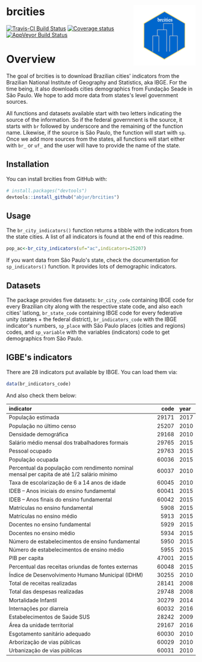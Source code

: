 
brcities <img style="width:4.39cm;"  src="man/figures/city.png" align="right"/>
===============================================================================

[![Travis-CI Build Status](https://travis-ci.org/abjur/brcities.svg?branch=master)](https://travis-ci.org/abjur/brcities) [![Coverage status](https://codecov.io/gh/abjur/brcities/branch/master/graph/badge.svg)](https://codecov.io/github/abjur/brcities?branch=master) [![AppVeyor Build Status](https://ci.appveyor.com/api/projects/status/github/jjesusfilho/brcities?branch=master&svg=true)](https://ci.appveyor.com/project/jjesusfilho/brcities)

<!-- README.md is generated from README.Rmd. Please edit that file -->
Overview
========

The goal of brcities is to download Brazilian cities' indicators from the Brazilian National Institute of Geography and Statistics, aka IBGE. For the time being, it also downloads cities demographics from Fundação Seade in São Paulo. We hope to add more data from states's level government sources.

All functions and datasets available start with two letters indicating the source of the information. So if the federal government is the source, it starts with `br` followed by underscore and the remaining of the function name. Likewise, if the source is São Paulo, the function will start with `sp`. Once we add more sources from the states, all functions will start either with `br_` or `uf_` and the user will have to provide the name of the state.

Installation
------------

You can install brcities from GitHub with:

``` r
# install.packages("devtools")
devtools::install_github("abjur/brcities")
```

Usage
-----

The `br_city_indicators()` function returns a tibble with the indicators from the state cities. A list of all indicators is found at the end of this readme.

``` r
pop_ac<-br_city_indicators(uf="ac",indicators=25207)
```

If you want data from São Paulo's state, check the documentation for `sp_indicators()` function. It provides lots of demographic indicators.

Datasets
--------

The package provides five datasets: `br_city_code` containing IBGE code for every Brazilian city along with the respective state code, and also each cities' latlong, `br_state_code` containing IBGE code for every federative unity (states + the federal district), `br_indicators_code` with the IBGE indicator's numbers, `sp_place` with São Paulo places (cities and regions) codes, and `sp_variable` with the variables (indicators) code to get demographics from São Paulo.

IGBE's indicators
-----------------

There are 28 indicators put available by IBGE. You can load them via:

``` r
data(br_indicators_code)
```

And also check them below:

<table class="table table-striped table-hover" style="margin-left: auto; margin-right: auto;">
<thead>
<tr>
<th style="text-align:left;">
indicator
</th>
<th style="text-align:right;">
code
</th>
<th style="text-align:left;">
year
</th>
</tr>
</thead>
<tbody>
<tr>
<td style="text-align:left;">
População estimada
</td>
<td style="text-align:right;">
29171
</td>
<td style="text-align:left;">
2017
</td>
</tr>
<tr>
<td style="text-align:left;">
População no último censo
</td>
<td style="text-align:right;">
25207
</td>
<td style="text-align:left;">
2010
</td>
</tr>
<tr>
<td style="text-align:left;">
Densidade demográfica
</td>
<td style="text-align:right;">
29168
</td>
<td style="text-align:left;">
2010
</td>
</tr>
<tr>
<td style="text-align:left;">
Salário médio mensal dos trabalhadores formais
</td>
<td style="text-align:right;">
29765
</td>
<td style="text-align:left;">
2015
</td>
</tr>
<tr>
<td style="text-align:left;">
Pessoal ocupado
</td>
<td style="text-align:right;">
29763
</td>
<td style="text-align:left;">
2015
</td>
</tr>
<tr>
<td style="text-align:left;">
População ocupada
</td>
<td style="text-align:right;">
60036
</td>
<td style="text-align:left;">
2015
</td>
</tr>
<tr>
<td style="text-align:left;">
Percentual da população com rendimento nominal mensal per capita de até 1/2 salário mínimo
</td>
<td style="text-align:right;">
60037
</td>
<td style="text-align:left;">
2010
</td>
</tr>
<tr>
<td style="text-align:left;">
Taxa de escolarização de 6 a 14 anos de idade
</td>
<td style="text-align:right;">
60045
</td>
<td style="text-align:left;">
2010
</td>
</tr>
<tr>
<td style="text-align:left;">
IDEB – Anos iniciais do ensino fundamental
</td>
<td style="text-align:right;">
60041
</td>
<td style="text-align:left;">
2015
</td>
</tr>
<tr>
<td style="text-align:left;">
IDEB – Anos finais do ensino fundamental
</td>
<td style="text-align:right;">
60042
</td>
<td style="text-align:left;">
2015
</td>
</tr>
<tr>
<td style="text-align:left;">
Matrículas no ensino fundamental
</td>
<td style="text-align:right;">
5908
</td>
<td style="text-align:left;">
2015
</td>
</tr>
<tr>
<td style="text-align:left;">
Matrículas no ensino médio
</td>
<td style="text-align:right;">
5913
</td>
<td style="text-align:left;">
2015
</td>
</tr>
<tr>
<td style="text-align:left;">
Docentes no ensino fundamental
</td>
<td style="text-align:right;">
5929
</td>
<td style="text-align:left;">
2015
</td>
</tr>
<tr>
<td style="text-align:left;">
Docentes no ensino médio
</td>
<td style="text-align:right;">
5934
</td>
<td style="text-align:left;">
2015
</td>
</tr>
<tr>
<td style="text-align:left;">
Número de estabelecimentos de ensino fundamental
</td>
<td style="text-align:right;">
5950
</td>
<td style="text-align:left;">
2015
</td>
</tr>
<tr>
<td style="text-align:left;">
Número de estabelecimentos de ensino médio
</td>
<td style="text-align:right;">
5955
</td>
<td style="text-align:left;">
2015
</td>
</tr>
<tr>
<td style="text-align:left;">
PIB per capita
</td>
<td style="text-align:right;">
47001
</td>
<td style="text-align:left;">
2015
</td>
</tr>
<tr>
<td style="text-align:left;">
Percentual das receitas oriundas de fontes externas
</td>
<td style="text-align:right;">
60048
</td>
<td style="text-align:left;">
2015
</td>
</tr>
<tr>
<td style="text-align:left;">
Índice de Desenvolvimento Humano Municipal (IDHM)
</td>
<td style="text-align:right;">
30255
</td>
<td style="text-align:left;">
2010
</td>
</tr>
<tr>
<td style="text-align:left;">
Total de receitas realizadas
</td>
<td style="text-align:right;">
28141
</td>
<td style="text-align:left;">
2008
</td>
</tr>
<tr>
<td style="text-align:left;">
Total das despesas realizadas
</td>
<td style="text-align:right;">
29748
</td>
<td style="text-align:left;">
2008
</td>
</tr>
<tr>
<td style="text-align:left;">
Mortalidade Infantil
</td>
<td style="text-align:right;">
30279
</td>
<td style="text-align:left;">
2014
</td>
</tr>
<tr>
<td style="text-align:left;">
Internações por diarreia
</td>
<td style="text-align:right;">
60032
</td>
<td style="text-align:left;">
2016
</td>
</tr>
<tr>
<td style="text-align:left;">
Estabelecimentos de Saúde SUS
</td>
<td style="text-align:right;">
28242
</td>
<td style="text-align:left;">
2009
</td>
</tr>
<tr>
<td style="text-align:left;">
Área da unidade territorial
</td>
<td style="text-align:right;">
29167
</td>
<td style="text-align:left;">
2016
</td>
</tr>
<tr>
<td style="text-align:left;">
Esgotamento sanitário adequado
</td>
<td style="text-align:right;">
60030
</td>
<td style="text-align:left;">
2010
</td>
</tr>
<tr>
<td style="text-align:left;">
Arborização de vias públicas
</td>
<td style="text-align:right;">
60029
</td>
<td style="text-align:left;">
2010
</td>
</tr>
<tr>
<td style="text-align:left;">
Urbanização de vias públicas
</td>
<td style="text-align:right;">
60031
</td>
<td style="text-align:left;">
2010
</td>
</tr>
</tbody>
</table>

